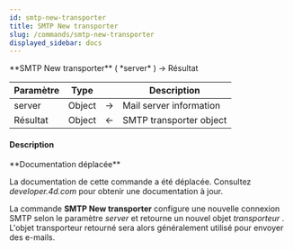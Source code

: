 ```yaml
---
id: smtp-new-transporter
title: SMTP New transporter
slug: /commands/smtp-new-transporter
displayed_sidebar: docs
---
```


<!--REF #_command_.SMTP New transporter.Syntax-->**SMTP New transporter** ( *server* ) -> Résultat<!-- END REF-->
<!--REF #_command_.SMTP New transporter.Params-->
| Paramètre | Type |  | Description |
| --- | --- | --- | --- |
| server | Object | &srarr; | Mail server information |
| Résultat | Object | &larr; | SMTP transporter object |

<!-- END REF-->

#### Description 

<!--REF #_command_.SMTP New transporter.Summary-->**Documentation déplacée**

La documentation de cette commande a été déplacée.<!-- END REF--> Consultez *developer.4d.com* pour obtenir une documentation à jour.

La commande **SMTP New transporter** configure une nouvelle connexion SMTP selon le paramètre *server* et retourne un nouvel objet *transporteur* . L'objet transporteur retourné sera alors généralement utilisé pour envoyer des e-mails.
